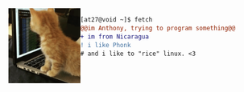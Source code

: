 <img align="left" height="150" src="cat.gif"/>


```diff
[at27@void ~]$ fetch
@@im Anthony, trying to program something@@
+ im from Nicaragua
! i like Phonk
# and i like to "rice" linux. <3
